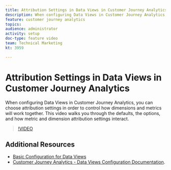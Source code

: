 ```yaml
---
title: Attribution Settings in Data Views in Customer Journey Analytics
description: When configuring Data Views in Customer Journey Analytics, you can choose attribution settings in order to control how dimensions and metrics will work together. This video walks you through the defaults, the options, and how metric and dimension attribution settings interact.
feature: customer journey analytics
topics: 
audience: administrator
activity: setup
doc-type: feature video
team: Technical Marketing
kt: 3959

---
```


# Attribution Settings in Data Views in Customer Journey Analytics

When configuring Data Views in Customer Journey Analytics, you can choose attribution settings in order to control how dimensions and metrics will work together. This video walks you through the defaults, the options, and how metric and dimension attribution settings interact.

>[!VIDEO](https://video.tv.adobe.com/v/30185/?quality=12&enable10seconds=on&speedcontrol=on)

## Additional Resources

* [Basic Configuration for Data Views](basic-configuration-for-data-views.md)
* [Customer Journey Analytics - Data Views Configuration Documentation](https://docs.adobe.com/content/help/en/analytics-platform/using/cja-dataviews/configure-dataviews.html).
